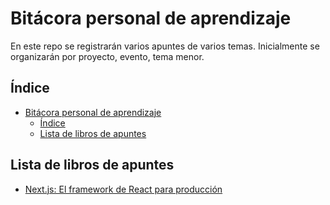 # Bitácora personal de aprendizaje

En este repo se registrarán varios apuntes de varios temas.
Inicialmente se organizarán por proyecto, evento, tema menor.

## Índice

- [Bitácora personal de aprendizaje](#bitácora-personal-de-aprendizaje)
  - [Índice](#índice)
  - [Lista de libros de apuntes](#lista-de-libros-de-apuntes)

## Lista de libros de apuntes

- [Next.js: El framework de React para producción](Curso-NextJs/README.MD)
